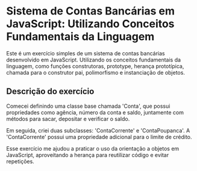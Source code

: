 # Sistema de Contas Bancárias em JavaScript: Utilizando Conceitos Fundamentais da Linguagem

Este é um exercício simples de um sistema de contas bancárias desenvolvido em JavaScript. Utilizando os conceitos fundamentais da linguagem, como funções construtoras, prototype, herança prototípica, chamada para o construtor pai, polimorfismo e instanciação de objetos.

## Descrição do exercício 

Comecei definindo uma classe base chamada 'Conta', que possui propriedades como agência, número da conta e saldo, juntamente com métodos para sacar, depositar e verificar o saldo.

Em seguida, criei duas subclasses: 'ContaCorrente' e 'ContaPoupanca'. A 'ContaCorrente' possui uma propriedade adicional para o limite de crédito.

Esse exercício me ajudou a praticar o uso da orientação a objetos em JavaScript, aproveitando a herança para reutilizar código e evitar repetições.

